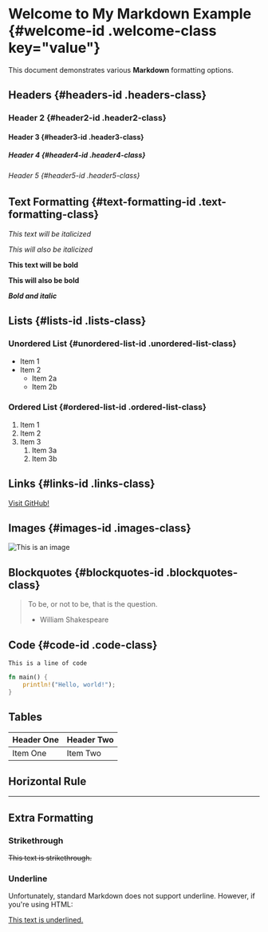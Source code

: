 # Welcome to My Markdown Example {#welcome-id .welcome-class key="value"}

This document demonstrates various **Markdown** formatting options.

## Headers {#headers-id .headers-class}

### Header 2 {#header2-id .header2-class}
#### Header 3 {#header3-id .header3-class}
##### Header 4 {#header4-id .header4-class}
###### Header 5 {#header5-id .header5-class}


## Text Formatting {#text-formatting-id .text-formatting-class}

*This text will be italicized*

_This will also be italicized_

**This text will be bold**

__This will also be bold__

***Bold and italic***

## Lists {#lists-id .lists-class}

### Unordered List {#unordered-list-id .unordered-list-class}

- Item 1
- Item 2
  - Item 2a
  - Item 2b

### Ordered List {#ordered-list-id .ordered-list-class}

1. Item 1
2. Item 2
3. Item 3
   1. Item 3a
   2. Item 3b

## Links {#links-id .links-class}

[Visit GitHub!](https://github.com)

## Images {#images-id .images-class}

![This is an image](https://via.placeholder.com/150)

## Blockquotes {#blockquotes-id .blockquotes-class}

> To be, or not to be, that is the question.
> - William Shakespeare

## Code {#code-id .code-class}

`This is a line of code`

```rust
fn main() {
    println!("Hello, world!");
}
```

## Tables

| Header One     | Header Two     |
| -------------- | -------------- |
| Item One       | Item Two       |

## Horizontal Rule

---

## Extra Formatting

### Strikethrough

~~This text is strikethrough.~~

### Underline

Unfortunately, standard Markdown does not support underline. However, if you're using HTML:

<u>This text is underlined.</u>